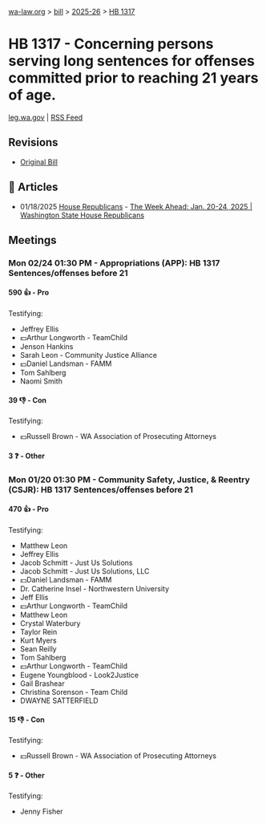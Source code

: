 [wa-law.org](/) > [bill](/bill/) > [2025-26](/bill/2025-26/) > [HB 1317](/bill/2025-26/hb/1317/)

# HB 1317 - Concerning persons serving long sentences for offenses committed prior to reaching 21 years of age.
[leg.wa.gov](https://app.leg.wa.gov/billsummary?BillNumber=1317&Year=2025&Initiative=false) | [RSS Feed](./rss.xml)

## Revisions
* [Original Bill](1/)

## 📰 Articles
* 01/18/2025 [House Republicans](/org/house_republicans/) - [The Week Ahead: Jan. 20-24, 2025 | Washington State House Republicans](https://houserepublicans.wa.gov/week/the-week-ahead-jan-20-24-2025/#:~:text=HB%201317)

## Meetings
### Mon 02/24 01:30 PM - Appropriations (APP): HB 1317 Sentences/offenses before 21
#### 590 👍 - Pro
Testifying:
* Jeffrey Ellis
* 💵Arthur Longworth - TeamChild
* Jenson Hankins
* Sarah Leon - Community Justice Alliance
* 💵Daniel Landsman - FAMM
* Tom Sahlberg
* Naomi Smith

#### 39 👎 - Con
Testifying:
* 💵Russell Brown - WA Association of Prosecuting Attorneys

#### 3 ❓ - Other

### Mon 01/20 01:30 PM - Community Safety, Justice, & Reentry (CSJR): HB 1317 Sentences/offenses before 21
#### 470 👍 - Pro
Testifying:
* Matthew Leon
* Jeffrey Ellis
* Jacob Schmitt - Just Us Solutions
* Jacob Schmitt - Just Us Solutions, LLC
* 💵Daniel Landsman - FAMM
* Dr. Catherine Insel - Northwestern University
* Jeff Ellis
* 💵Arthur Longworth - TeamChild
* Matthew Leon
* Crystal Waterbury
* Taylor Rein
* Kurt Myers
* Sean Reilly
* Tom Sahlberg
* 💵Arthur Longworth - TeamChild
* Eugene Youngblood - Look2Justice
* Gail Brashear
* Christina Sorenson - Team Child
* DWAYNE SATTERFIELD

#### 15 👎 - Con
Testifying:
* 💵Russell Brown - WA Association of Prosecuting Attorneys

#### 5 ❓ - Other
Testifying:
* Jenny Fisher
